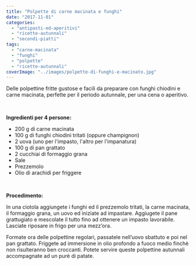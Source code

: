 ```yaml
---
title: "Polpette di carne macinata e funghi"
date: "2017-11-01"
categories: 
  - "antipasti-ed-aperitivi"
  - "ricette-autunnali"
  - "secondi-piatti"
tags: 
  - "carne-macinata"
  - "funghi"
  - "polpette"
  - "ricette-autunnali"
coverImage: "../images/polpette-di-funghi-e-macinato.jpg"
---
```


Delle polpettine fritte gustose e facili da preparare con funghi chiodini e carne macinata, perfette per il periodo autunnale, per una cena o aperitivo.

 

**Ingredienti per 4 persone:**

- 200 g di carne macinata
- 100 g di funghi chiodini tritati (oppure champignon)
- 2 uova (uno per l'impasto, l'altro per l'impanatura)
- 100 g di pan grattato
- 2 cucchiai di formaggio grana
- Sale
- Prezzemolo
- Olio di arachidi per friggere

 

**Procedimento:**

In una ciotola aggiungete i funghi ed il prezzemolo tritati, la carne macinata, il formaggio grana, un uovo ed iniziate ad impastare. Aggiugete il pane grattugiato e mescolate il tutto fino ad ottenere un impasto lavorabile. Lasciate riposare in frigo per una mezz’ora.

Formate ora delle polpettine regolari, passatele nell’uovo sbattuto e poi nel pan grattato. Friggete ad immersione in olio profondo a fuoco medio finchè non risulteranno ben croccanti. Potete servire queste polpettine autunnali accompagnate ad un purè di patate.

